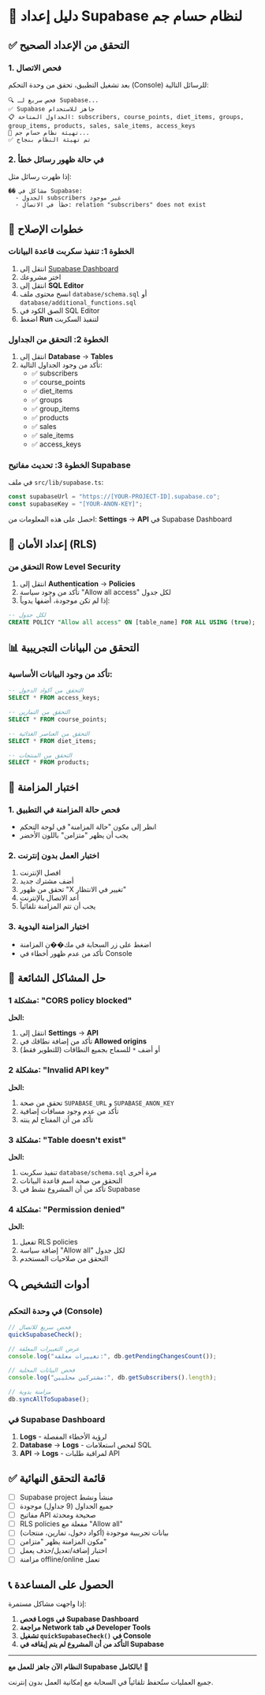 # 🚀 دليل إعداد Supabase لنظام حسام جم

## ✅ التحقق من الإعداد الصحيح

### 1. فحص الاتصال

بعد تشغيل التطبيق، تحقق من وحدة التحكم (Console) للرسائل التالية:

```
🔍 فحص سريع لـ Supabase...
✅ Supabase جاهز للاستخدام
📋 الجداول المتاحة: subscribers, course_points, diet_items, groups, group_items, products, sales, sale_items, access_keys
🚀 تهيئة نظام حسام جم...
✅ تم تهيئة النظام بنجاح
```

### 2. في حالة ظهور رسائل خطأ

إذا ظهرت رسائل مثل:

```
�� مشاكل في Supabase:
  - الجدول subscribers غير موجود
  - خطأ في الاتصال: relation "subscribers" does not exist
```

## 🔧 خطوات الإصلاح

### الخطوة 1: تنفيذ سكربت قاعدة البيانات

1. انتقل إلى [Supabase Dashboard](https://app.supabase.com)
2. اختر مشروعك
3. انتقل إلى **SQL Editor**
4. انسخ محتوى ملف `database/schema.sql` أو `database/additional_functions.sql`
5. الصق الكود في SQL Editor
6. اضغط **Run** لتنفيذ السكربت

### الخطوة 2: التحقق من الجداول

1. انتقل إلى **Database** → **Tables**
2. تأكد من وجود الجداول التالية:
   - ✅ subscribers
   - ✅ course_points
   - ✅ diet_items
   - ✅ groups
   - ✅ group_items
   - ✅ products
   - ✅ sales
   - ✅ sale_items
   - ✅ access_keys

### الخطوة 3: تحديث مفاتيح Supabase

في ملف `src/lib/supabase.ts`:

```typescript
const supabaseUrl = "https://[YOUR-PROJECT-ID].supabase.co";
const supabaseKey = "[YOUR-ANON-KEY]";
```

احصل على هذه المعلومات من:
**Settings** → **API** في Supabase Dashboard

## 🔐 إعداد الأمان (RLS)

### التحقق من Row Level Security

1. انتقل إلى **Authentication** → **Policies**
2. تأكد من وجود سياسة "Allow all access" لكل جدول
3. إذا لم تكن موجودة، أضفها يدوياً:

```sql
-- لكل جدول
CREATE POLICY "Allow all access" ON [table_name] FOR ALL USING (true);
```

## 📊 التحقق من البيانات التجريبية

### تأكد من وجود البيانات الأساسية:

```sql
-- التحقق من أكواد الدخول
SELECT * FROM access_keys;

-- التحقق من التمارين
SELECT * FROM course_points;

-- التحقق من العناصر الغذائية
SELECT * FROM diet_items;

-- التحقق من المنتجات
SELECT * FROM products;
```

## 🔄 اختبار المزامنة

### 1. فحص حالة المزامنة في التطبيق

- انظر إلى مكون "حالة المزامنة" في لوحة التحكم
- يجب أن يظهر "متزامن" باللون الأخضر

### 2. اختبار العمل بدون إنترنت

1. افصل الإنترنت
2. أضف مشترك جديد
3. تحقق من ظهور "X تغيير في الانتظار"
4. أعد الاتصال بالإنترنت
5. يجب أن تتم المزامنة تلقائياً

### 3. اختبار المزامنة اليدوية

- اضغط على زر السحابة في مك��ن المزامنة
- تأكد من عدم ظهور أخطاء في Console

## 🚨 حل المشاكل الشائعة

### مشكلة 1: "CORS policy blocked"

**الحل:**

1. انتقل إلى **Settings** → **API**
2. تأكد من إضافة نطاقك في **Allowed origins**
3. أو أضف `*` للسماح بجميع النطاقات (للتطوير فقط)

### مشكلة 2: "Invalid API key"

**الحل:**

1. تحقق من صحة `SUPABASE_URL` و `SUPABASE_ANON_KEY`
2. تأكد من عدم وجود مسافات إضافية
3. تأكد من أن المفتاح لم ينته

### مشكلة 3: "Table doesn't exist"

**الحل:**

1. تنفيذ سكربت `database/schema.sql` مرة أخرى
2. التحقق من صحة اسم قاعدة البيانات
3. تأكد من أن المشروع نشط في Supabase

### مشكلة 4: "Permission denied"

**الحل:**

1. تفعيل RLS policies
2. إضافة سياسة "Allow all" لكل جدول
3. التحقق من صلاحيات المستخدم

## 🔍 أدوات التشخيص

### في وحدة التحكم (Console)

```javascript
// فحص سريع للاتصال
quickSupabaseCheck();

// عرض التغييرات المعلقة
console.log("تغييرات معلقة:", db.getPendingChangesCount());

// فحص البيانات المحلية
console.log("مشتركين محليين:", db.getSubscribers().length);

// مزامنة يدوية
db.syncAllToSupabase();
```

### في Supabase Dashboard

1. **Logs** - لرؤية الأخطاء المفصلة
2. **Database** → **Logs** - لفحص استعلامات SQL
3. **API** → **Logs** - لمراقبة طلبات API

## ✅ قائمة التحقق النهائية

- [ ] Supabase project منشأ ونشط
- [ ] جميع الجداول (9 جداول) موجودة
- [ ] مفاتيح API صحيحة ومحدثة
- [ ] RLS policies مفعلة مع "Allow all"
- [ ] بيانات تجريبية موجودة (أكواد دخول، تمارين، منتجات)
- [ ] مكون المزامنة يظهر "متزامن"
- [ ] اختبار إضافة/تعديل/حذف يعمل
- [ ] مزامنة offline/online تعمل

## 📞 الحصول على المساعدة

إذا واجهت مشاكل مستمرة:

1. **فحص Logs في Supabase Dashboard**
2. **مراجعة Network tab في Developer Tools**
3. **تشغيل `quickSupabaseCheck()` في Console**
4. **التأكد من أن المشروع لم يتم إيقافه في Supabase**

---

**النظام الآن جاهز للعمل مع Supabase بالكامل! 🎉**

جميع العمليات ستُحفظ تلقائياً في السحابة مع إمكانية العمل بدون إنترنت.

